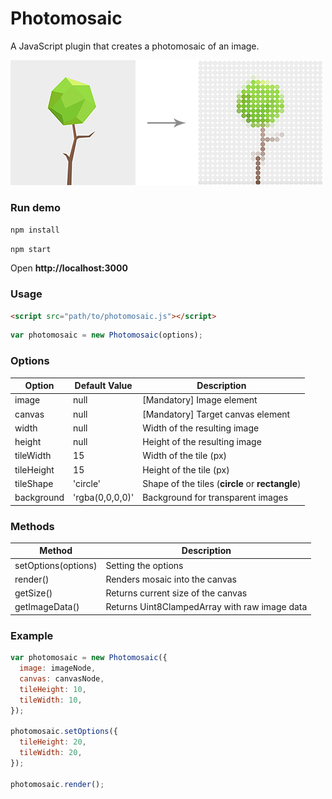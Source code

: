 # Photomosaic
A JavaScript plugin that creates a photomosaic of an image.

![Screen](img/example.png)

### Run demo
`npm install`

`npm start`

Open **http://localhost:3000**

### Usage
``` html
<script src="path/to/photomosaic.js"></script>
```

``` javascript
var photomosaic = new Photomosaic(options);
```

### Options
| Option        | Default Value              | Description                                      |
| ------------- | -------------------------- | ------------------------------------------------ |
| image         | null                       | [Mandatory] Image element                        |
| canvas        | null                       | [Mandatory] Target canvas element                |
| width         | null                       | Width of the resulting image                     |
| height        | null                       | Height of the resulting image                    |
| tileWidth     | 15                         | Width of the tile (px)                           |
| tileHeight    | 15                         | Height of the tile (px)                          |
| tileShape     | 'circle'                   | Shape of the tiles (**circle** or **rectangle**) |
| background    | 'rgba(0,0,0,0)'            | Background for transparent images                |

### Methods
| Method               | Description                                   |
| -------------------- | --------------------------------------------- |
| setOptions(options)  | Setting the options                           |
| render()             | Renders mosaic into the canvas                |
| getSize()            | Returns current size of the canvas            |
| getImageData()       | Returns Uint8ClampedArray with raw image data |

### Example
```javascript
var photomosaic = new Photomosaic({
  image: imageNode,
  canvas: canvasNode,
  tileHeight: 10,
  tileWidth: 10,
});

photomosaic.setOptions({
  tileHeight: 20,
  tileWidth: 20,
});

photomosaic.render();
```